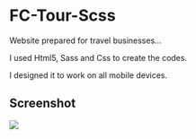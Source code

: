 <h1> FC-Tour-Scss </h1>

Website prepared for travel businesses...

I used Html5, Sass and Css to create the codes.

I designed it to work on all mobile devices.

<h2> Screenshot </h2>

![](1.gif)

